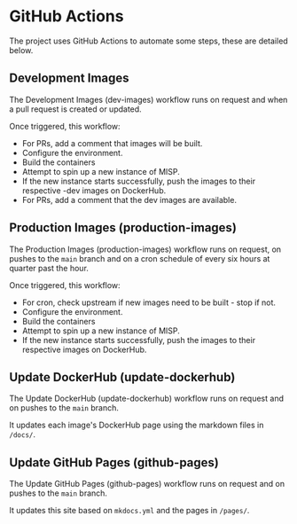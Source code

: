 <!--
SPDX-FileCopyrightText: 2024 Jisc Services Limited
SPDX-FileContributor: Joe Pitt

SPDX-License-Identifier: GPL-3.0-only
-->
# GitHub Actions

The project uses GitHub Actions to automate some steps, these are detailed below.

## Development Images

The Development Images (dev-images) workflow runs on request and when a pull request is created or
updated.

Once triggered, this workflow:

* For PRs, add a comment that images will be built.
* Configure the environment.
* Build the containers
* Attempt to spin up a new instance of MISP.
* If the new instance starts successfully, push the images to their respective -dev images on
DockerHub.
* For PRs, add a comment that the dev images are available.

## Production Images (production-images)

The Production Images (production-images) workflow runs on request, on pushes to the `main` branch
and on a cron schedule of every six hours at quarter past the hour.

Once triggered, this workflow:

* For cron, check upstream if new images need to be built - stop if not.
* Configure the environment.
* Build the containers
* Attempt to spin up a new instance of MISP.
* If the new instance starts successfully, push the images to their respective images on DockerHub.

## Update DockerHub (update-dockerhub)

The Update DockerHub (update-dockerhub) workflow runs on request and on pushes to the `main` branch.

It updates each image's DockerHub page using the markdown files in `/docs/`.

## Update GitHub Pages (github-pages)

The Update GitHub Pages (github-pages) workflow runs on request and on pushes to the `main` branch.

It updates this site based on `mkdocs.yml` and the pages in `/pages/`.
